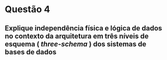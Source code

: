 # Questão 4

## Explique independência física e lógica de dados no contexto da arquitetura em três níveis de esquema ( _three-schema_ ) dos sistemas de bases de dados

```

```